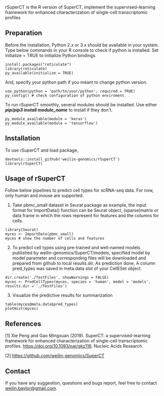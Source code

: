 rSuperCT is the R version of SuperCT, implement the supervised-learning framework for enhanced characterization of single-cell transcriptomic profiles

## Preparation
Before the installation, Python 2.x or 3.x should be available in your system. Type below commands in your R console to check if python is installed. Set initialize = TRUE to initialize Python bindings.
```{r}
install.packages("reticulate")
library(reticulate)
py_available(initialize = TRUE)
```
And, specify your python path if you meant to change python version.
```
use_python(python = 'path/to/your/python', required = TRUE)
py_config() # check configuration of python enviroment.
```
To run rSuperCT smoothly, several modules should be installed. Use either ***pip/pip3 install module_name*** to install if they don't.
```{r eval=FALSE, include=FALSE}
py_module_available(module = 'keras')
py_module_available(module = 'tensorflow')
```
## Installation
To use rSuperCT and load package,
```
devtools::install_github('weilin-genomics/rSuperCT')
library(rSuperCT)
```
## Usage of rSuperCT
Follow below pipelines to predict cell types for scRNA-seq data. For now, only human and mouse are supported.

1) Take pbmc_small dataset in Seurat package as example, the input format for ImportData() function can be Seurat object, (sparse)matrix or data frame in which the rows represent for features and the columns for cells.
```{r}
library(Seurat)
myces <- ImportData(pbmc_small)
myces # show the number of cells and features
```
2) To predict cell types using pre-trained and well-named models published by weilin-genomics/SuperCT/models,
specified model by model parameter and corresponding files will be downloaded and prepared from github to local results.dir.
As prediction done, A column pred_types was saved in meta.data slot of your CellESet object.

```{r}
dir.create('./TestFiles', showWarnings = FALSE)
myces <- PredCellTypes(myces, species = 'human', model = 'models', results.dir = './TestFiles')
```
3) Visualize the predictive results for summarization
```{r}
table(myces@meta.data$pred_types)
plotHist(myces)
```
## References
[1] Xie Peng and Gao Mingxuan (2019). SuperCT: a supervised-learning framework for enhanced characterization of single-cell transcriptomic profiles. https://doi.org/10.1093/nar/gkz116. Nucleic Acids Research.

[2] https://github.com/weilin-genomics/SuperCT
## Contact
If you have any suggestion, questions and bugs report, feel free to contact weilin.baylor@gmail.com.
